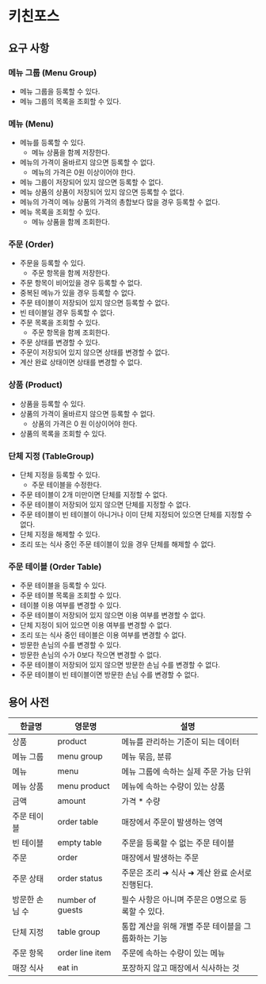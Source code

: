 # 키친포스

## 요구 사항
### 메뉴 그룹 (Menu Group)

- 메뉴 그룹을 등록할 수 있다.
- 메뉴 그룹의 목록을 조회할 수 있다.

### 메뉴 (Menu)

- 메뉴를 등록할 수 있다.
    - 메뉴 상품을 함께 저장한다.
- 메뉴의 가격이 올바르지 않으면 등록할 수 없다.
    - 메뉴의 가격은 0원 이상이어야 한다.
- 메뉴 그룹이 저장되어 있지 않으면 등록할 수 없다.
- 메뉴 상품의 상품이 저장되어 있지 않으면 등록할 수 없다.
- 메뉴의 가격이 메뉴 상품의 가격의 총합보다 많을 경우 등록할 수 없다.
- 메뉴 목록을 조회할 수 있다.
    - 메뉴 상품을 함께 조회한다.

### 주문 (Order)

- 주문을 등록할 수 있다.
    - 주문 항목을 함께 저장한다.
- 주문 항목이 비어있을 경우 등록할 수 없다.
- 중복된 메뉴가 있을 경우 등록할 수 없다.
- 주문 테이블이 저장되어 있지 않으면 등록할 수 없다.
- 빈 테이블일 경우 등록할 수 없다.
- 주문 목록을 조회할 수 있다.
    - 주문 항목을 함께 조회한다.
- 주문 상태를 변경할 수 있다.
- 주문이 저장되어 있지 않으면 상태를 변경할 수 없다.
- 계산 완료 상태이면 상태를 변경할 수 없다.

### 상품 (Product)

- 상품을 등록할 수 있다.
- 상품의 가격이 올바르지 않으면 등록할 수 없다.
    - 상품의 가격은 0 원 이상이어야 한다.
- 상품의 목록을 조회할 수 있다.

### 단체 지정 (TableGroup)

- 단체 지정을 등록할 수 있다.
    - 주문 테이블을 수정한다.
- 주문 테이블이 2개 미만이면 단체를 지정할 수 없다.
- 주문 테이블이 저장되어 있지 않으면 단체를 지정할 수 없다.
- 주문 테이블이 빈 테이블이 아니거나 이미 단체 지정되어 있으면 단체를 지정할 수 없다.
- 단체 지정을 해제할 수 있다.
- 조리 또는 식사 중인 주문 테이블이 있을 경우 단체를 해제할 수 없다.

### 주문 테이블 (Order Table)

- 주문 테이블을 등록할 수 있다.
- 주문 테이블 목록을 조회할 수 있다.
- 테이블 이용 여부를 변경할 수 있다.
- 주문 테이블이 저장되어 있지 않으면 이용 여부를 변경할 수 없다.
- 단체 지정이 되어 있으면 이용 여부를 변경할 수 없다.
- 조리 또는 식사 중인 테이블은 이용 여부를 변경할 수 없다.
- 방문한 손님의 수를 변경할 수 있다.
- 방문한 손님의 수가 0보다 작으면 변경할 수 없다.
- 주문 테이블이 저장되어 있지 않으면 방문한 손님 수를 변경할 수 없다.
- 주문 테이블이 빈 테이블이면 방문한 손님 수를 변경할 수 없다.
## 용어 사전

| 한글명 | 영문명 | 설명 |
| --- | --- | --- |
| 상품 | product | 메뉴를 관리하는 기준이 되는 데이터 |
| 메뉴 그룹 | menu group | 메뉴 묶음, 분류 |
| 메뉴 | menu | 메뉴 그룹에 속하는 실제 주문 가능 단위 |
| 메뉴 상품 | menu product | 메뉴에 속하는 수량이 있는 상품 |
| 금액 | amount | 가격 * 수량 |
| 주문 테이블 | order table | 매장에서 주문이 발생하는 영역 |
| 빈 테이블 | empty table | 주문을 등록할 수 없는 주문 테이블 |
| 주문 | order | 매장에서 발생하는 주문 |
| 주문 상태 | order status | 주문은 조리 ➜ 식사 ➜ 계산 완료 순서로 진행된다. |
| 방문한 손님 수 | number of guests | 필수 사항은 아니며 주문은 0명으로 등록할 수 있다. |
| 단체 지정 | table group | 통합 계산을 위해 개별 주문 테이블을 그룹화하는 기능 |
| 주문 항목 | order line item | 주문에 속하는 수량이 있는 메뉴 |
| 매장 식사 | eat in | 포장하지 않고 매장에서 식사하는 것 |
